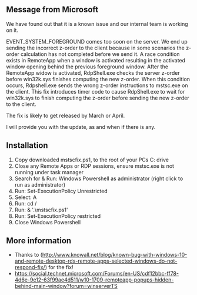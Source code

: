 ## Message from Microsoft
We have found out that it is a known issue and our internal team is working on it.

EVENT_SYSTEM_FOREGROUND comes too soon on the server. We end up sending the incorrect z-order to the client because in some scenarios the z-order calculation has not completed before we send it. A race condition exists in RemoteApp when a window is activated resulting in the activated window opening behind the previous foreground window. After the RemoteApp widow is activated, RdpShell.exe checks the server z-order before win32k.sys finishes computing the new z-order. When this condition occurs, Rdpshell.exe sends the wrong z-order instructions to mstsc.exe on the client. This fix introduces timer code to cause RdpShell.exe to wait for win32k.sys to finish computing the z-order before sending the new z-order to the client.

The fix is likely to get released by March or April.

I will provide you with the update, as and when if there is any.

## Installation
1. Copy downloaded mstscfix.ps1, to the root of your PCs C: drive
2. Close any Remote Apps or RDP sessions, ensure mstsc.exe is not running under task manager
3. Search for & Run: Windows Powershell as administrator (right click to run as administrator)
4. Run: Set-ExecutionPolicy Unrestricted
5. Select: A
6. Run: cd /
7. Run: & '.\mstscfix.ps1'
8. Run: Set-ExecutionPolicy restricted
9. Close Windows Powershell

## More information
* Thanks to (http://www.knowall.net/blog/known-bug-with-windows-10-and-remote-desktop-rds-remote-apps-selected-windows-do-not-respond-fix/) for the fix!
* https://social.technet.microsoft.com/Forums/en-US/cdf12bbc-ff78-4d6e-9e12-63f99ae4d511/w10-1709-remoteapp-popups-hidden-behind-main-window?forum=winserverTS